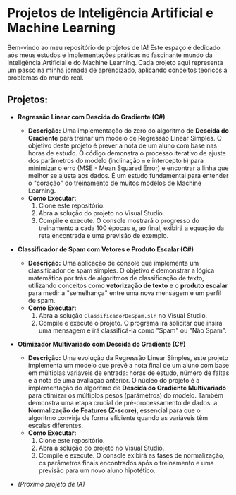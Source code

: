 # Projetos de Inteligência Artificial e Machine Learning

Bem-vindo ao meu repositório de projetos de IA! Este espaço é dedicado aos meus estudos e implementações práticas no fascinante mundo da Inteligência Artificial e do Machine Learning. Cada projeto aqui representa um passo na minha jornada de aprendizado, aplicando conceitos teóricos a problemas do mundo real.

## Projetos:

* **Regressão Linear com Descida do Gradiente (C#)**
  * **Descrição:** Uma implementação do zero do algoritmo de **Descida do Gradiente** para treinar um modelo de Regressão Linear Simples. O objetivo deste projeto é prever a nota de um aluno com base nas horas de estudo. O código demonstra o processo iterativo de ajuste dos parâmetros do modelo (inclinação `m` e intercepto `b`) para minimizar o erro (MSE - Mean Squared Error) e encontrar a linha que melhor se ajusta aos dados. É um estudo fundamental para entender o "coração" do treinamento de muitos modelos de Machine Learning.
  * **Como Executar:**
    1. Clone este repositório.
    2. Abra a solução do projeto no Visual Studio.
    3. Compile e execute. O console mostrará o progresso do treinamento a cada 100 épocas e, ao final, exibirá a equação da reta encontrada e uma previsão de exemplo.

* **Classificador de Spam com Vetores e Produto Escalar (C#)**
  * **Descrição:** Uma aplicação de console que implementa um classificador de spam simples. O objetivo é demonstrar a lógica matemática por trás de algoritmos de classificação de texto, utilizando conceitos como **vetorização de texto** e o **produto escalar** para medir a "semelhança" entre uma nova mensagem e um perfil de spam.
  * **Como Executar:**
    1. Abra a solução `ClassificadorDeSpam.sln` no Visual Studio.
    2. Compile e execute o projeto. O programa irá solicitar que insira uma mensagem e irá classificá-la como "Spam" ou "Não Spam".
    
* **Otimizador Multivariado com Descida do Gradiente (C#)**
  * **Descrição:** Uma evolução da Regressão Linear Simples, este projeto implementa um modelo que prevê a nota final de um aluno com base em múltiplas variáveis de entrada: horas de estudo, número de faltas e a nota de uma avaliação anterior. O núcleo do projeto é a implementação do algoritmo de **Descida do Gradiente Multivariado** para otimizar os múltiplos pesos (parâmetros) do modelo. Também demonstra uma etapa crucial de pré-processamento de dados: a **Normalização de Features (Z-score)**, essencial para que o algoritmo convirja de forma eficiente quando as variáveis têm escalas diferentes.
  * **Como Executar:**
    1. Clone este repositório.
    2. Abra a solução do projeto no Visual Studio.
    3. Compile e execute. O console exibirá as fases de normalização, os parâmetros finais encontrados após o treinamento e uma previsão para um novo aluno hipotético.

* *(Próximo projeto de IA)*